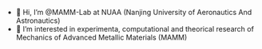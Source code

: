 - 👋 Hi, I’m @MAMM-Lab at NUAA (Nanjing University of Aeronautics And Astronautics)
- 👀 I’m interested in experimenta, computational and theorical research of Mechanics of Advanced Metallic Materials (MAMM)


<!---
MAAM-Lab/MAAM-Lab is a ✨ special ✨ repository because its `README.md` (this file) appears on your GitHub profile.
You can click the Preview link to take a look at your changes.
--->
